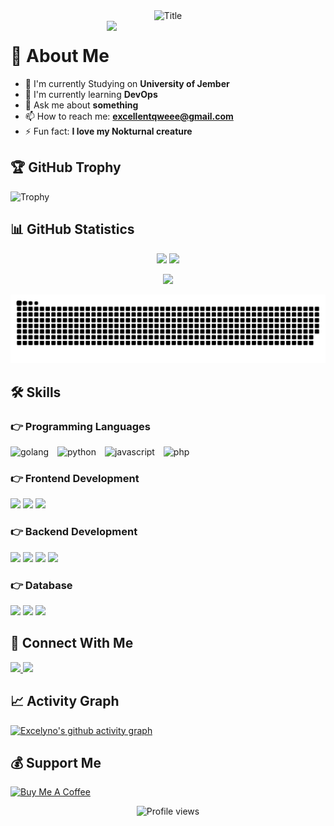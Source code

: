 
<div align="center">
  <img src="https://readme-typing-svg.herokuapp.com?font=Architects+Daughter&color=%2338C2FF&size=50&center=true&vCenter=true&height=60&width=600&lines=Hi+There!+👋;I'm+Excelyno!;Welcome+to+my+GitHub+Profile!" alt="Title"></img>
</div>

<img src="https://raw.githubusercontent.com/MicaelliMedeiros/micaellimedeiros/master/image/computer-illustration.png" min-width="350px" max-width="350px" width="350px" align="right">

# 🧐 About Me

- 🔭 I'm currently Studying on **University of Jember**
- 🌱 I'm currently learning **DevOps**
- 💬 Ask me about **something**
- 📫 How to reach me: **excellentqweee@gmail.com**
- ⚡ Fun fact: **I love my Nokturnal creature**

## 🏆 GitHub Trophy
![Trophy](https://github-profile-trophy.vercel.app/?username=excelyno&theme=onedark&column=8)

## 📊 GitHub Statistics
<p align="center">
  <img height="180em" src="https://github-readme-stats.vercel.app/api?username=excelyno&show_icons=true&theme=radical" />
  <img height="180em" src="https://github-readme-stats.vercel.app/api/top-langs/?username=excelyno&layout=compact&theme=radical" />
</p>

<p align="center">
  <img src="https://github-readme-streak-stats.herokuapp.com/?user=excelyno&theme=radical" />
</p>



<!-- Animasi untuk judul -->
<picture>
  <source media="(prefers-color-scheme: dark)" srcset="https://raw.githubusercontent.com/platane/platane/output/github-contribution-grid-snake-dark.svg">
  <source media="(prefers-color-scheme: light)" srcset="https://raw.githubusercontent.com/platane/platane/output/github-contribution-grid-snake.svg">
  <img alt="github contribution grid snake animation" src="https://raw.githubusercontent.com/platane/platane/output/github-contribution-grid-snake.svg">
</picture>

## 🛠️ Skills
### 👉 Programming Languages
<p align="left">
  <img src="https://img.shields.io/badge/Go-00ADD8?style=for-the-badge&logo=go&logoColor=white" alt="golang" style="margin-right: 10px;" />
  <img src="https://img.shields.io/badge/Python-3776AB?style=for-the-badge&logo=python&logoColor=white" alt="python" style="margin-right: 10px;" />
  <img src="https://img.shields.io/badge/JavaScript-F7DF1E?style=for-the-badge&logo=javascript&logoColor=black" alt="javascript" style="margin-right: 10px;" />
  <img src="https://img.shields.io/badge/PHP-777BB4?style=for-the-badge&logo=php&logoColor=white" alt="php" />
</p>

<!-- Animasi slide in dari kiri -->
 ### 👉 Frontend Development
<div style="animation: slideIn 1s ease-in;">
  <p align="left">
    <img src="https://img.shields.io/badge/React-20232A?style=for-the-badge&logo=react&logoColor=61DAFB" />
    <img src="https://img.shields.io/badge/Laravel-FF2D20?style=for-the-badge&logo=laravel&logoColor=white" />
    <img src="https://img.shields.io/badge/Bootstrap-563D7C?style=for-the-badge&logo=bootstrap&logoColor=white" />
  </p>
</div>

<!-- Animasi fade in -->
### 👉 Backend Development
<div style="animation: fadeIn 2s;">
  <p align="left">
    <img src="https://img.shields.io/badge/Laravel-FF2D20?style=for-the-badge&logo=laravel&logoColor=white" />
    <img src="https://img.shields.io/badge/Django-092E20?style=for-the-badge&logo=django&logoColor=white" />
    <img src="https://img.shields.io/badge/Node.js-339933?style=for-the-badge&logo=nodedotjs&logoColor=white" />
    <img src="https://img.shields.io/badge/Express.js-000000?style=for-the-badge&logo=express&logoColor=white" />
  </p>
</div>

### 👉 Database
<p align="left">
  <img src="https://img.shields.io/badge/MongoDB-4EA94B?style=for-the-badge&logo=mongodb&logoColor=white" />
  <img src="https://img.shields.io/badge/PostgreSQL-316192?style=for-the-badge&logo=postgresql&logoColor=white" />
  <img src="https://img.shields.io/badge/MySQL-00000F?style=for-the-badge&logo=mysql&logoColor=white" />
</p>

## 🤝 Connect With Me
<p align="left">
  <a href="https://linkedin.com/in/yourusername">
    <img src="https://img.shields.io/badge/LinkedIn-0077B5?style=for-the-badge&logo=linkedin&logoColor=white" />
  </a>
  <a href="https://instagram.com/yourusername">
    <img src="https://img.shields.io/badge/Instagram-E4405F?style=for-the-badge&logo=instagram&logoColor=white" />
  </a>
</p>

## 📈 Activity Graph
[![Excelyno's github activity graph](https://github-readme-activity-graph.vercel.app/graph?username=excelyno&theme=dracula)](https://github.com/ashutosh00710/github-readme-activity-graph)


## 💰 Support Me
<p align="left">
  <a href="https://www.buymeacoffee.com/excelyno" target="_blank">
    <img src="https://cdn.buymeacoffee.com/buttons/v2/default-yellow.png" alt="Buy Me A Coffee" height="50px">
  </a>
</p>

<div align="center">
  <img src="https://komarev.com/ghpvc/?username=excelyno&label=Profile%20views&color=0e75b6&style=flat" alt="Profile views" />
</div>
